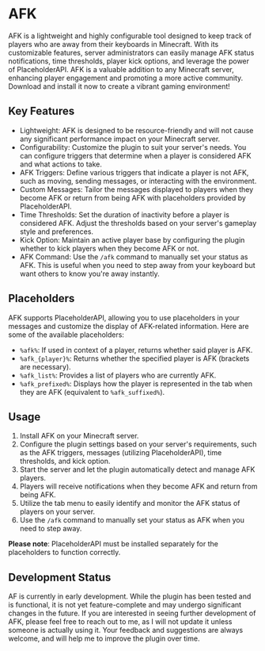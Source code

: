 # AFK

AFK is a lightweight and highly configurable tool designed to keep track of players who are away from their keyboards in Minecraft. With its customizable features, server administrators can easily manage AFK status notifications, time thresholds, player kick options, and leverage the power of PlaceholderAPI.
AFK is a valuable addition to any Minecraft server, enhancing player engagement and promoting a more active community. Download and install it now to create a vibrant gaming environment!

## Key Features

- Lightweight: AFK is designed to be resource-friendly and will not cause any significant performance impact on your Minecraft server.
- Configurability: Customize the plugin to suit your server's needs. You can configure triggers that determine when a player is considered AFK and what actions to take.
- AFK Triggers: Define various triggers that indicate a player is not AFK, such as moving, sending messages, or interacting with the environment.
- Custom Messages: Tailor the messages displayed to players when they become AFK or return from being AFK with placeholders provided by PlaceholderAPI.
- Time Thresholds: Set the duration of inactivity before a player is considered AFK. Adjust the thresholds based on your server's gameplay style and preferences.
- Kick Option: Maintain an active player base by configuring the plugin whether to kick players when they become AFK or not.
- AFK Command: Use the `/afk` command to manually set your status as AFK. This is useful when you need to step away from your keyboard but want others to know you're away instantly.

## Placeholders

AFK supports PlaceholderAPI, allowing you to use placeholders in your messages and customize the display of AFK-related information. Here are some of the available placeholders:

- `%afk%`: If used in context of a player, returns whether said player is AFK. 
- `%afk_{player}%`: Returns whether the specified player is AFK (brackets are necessary).
- `%afk_list%`: Provides a list of players who are currently AFK.
- `%afk_prefixed%`: Displays how the player is represented in the tab when they are AFK (equivalent to `%afk_suffixed%`).

## Usage

1. Install AFK on your Minecraft server.
2. Configure the plugin settings based on your server's requirements, such as the AFK triggers, messages (utilizing PlaceholderAPI), time thresholds, and kick option.
3. Start the server and let the plugin automatically detect and manage AFK players.
4. Players will receive notifications when they become AFK and return from being AFK.
5. Utilize the tab menu to easily identify and monitor the AFK status of players on your server.
6. Use the `/afk` command to manually set your status as AFK when you need to step away.

**Please note**: PlaceholderAPI must be installed separately for the placeholders to function correctly.


## Development Status
AF is currently in early development. While the plugin has been tested and is functional, it is not yet feature-complete and may undergo significant changes in the future.
If you are interested in seeing further development of AFK, please feel free to reach out to me, as I will not update it unless someone is actually using it. Your feedback and suggestions are always welcome, and will help me to improve the plugin over time.
